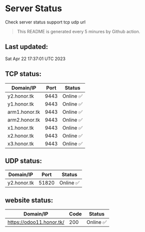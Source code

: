 # Server Status
Check server status support tcp udp url
> This README is generated every 5 minures by Github action.
## Last updated:
Sat Apr 22 17:37:01 UTC 2023
## TCP status: 
|Domain/IP|Port|**Status**|
|--|--|--|
|y2.honor.tk|9443|Online :white_check_mark:|
|y1.honor.tk|9443|Online :white_check_mark:|
|arm1.honor.tk|9443|Online :white_check_mark:|
|arm2.honor.tk|9443|Online :white_check_mark:|
|x1.honor.tk|9443|Online :white_check_mark:|
|x2.honor.tk|9443|Online :white_check_mark:|
|x3.honor.tk|9443|Online :white_check_mark:|
## UDP status: 
|Domain/IP|Port|**Status**|
|--|--|--|
|y2.honor.tk|51820|Online :white_check_mark:|
## website status: 
|Domain/IP|Code|**Status**|
|--|--|--|
|https://odoo11.honor.tk/|200|Online :white_check_mark:|
